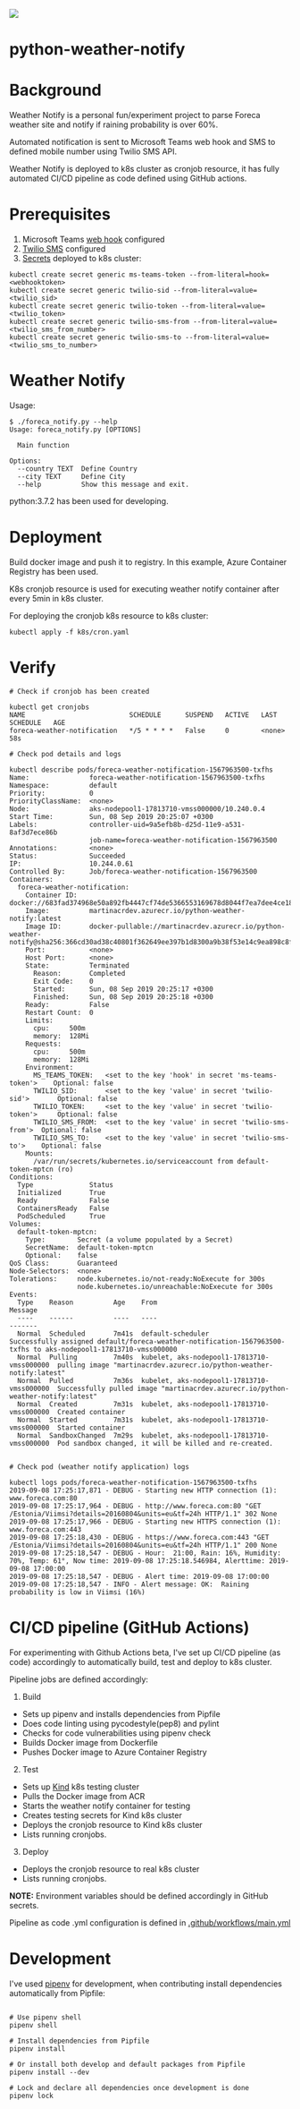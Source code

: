 ![](https://github.com/mrx88/python-weather-notify/workflows/Weather%20Notify%20CI/CD%20pipeline/badge.svg)
# python-weather-notify

# Background

Weather Notify is a personal fun/experiment project to parse Foreca weather site and notify if raining probability is over 60%.

Automated notification is sent to Microsoft Teams web hook and SMS to defined mobile number using Twilio SMS API.

Weather Notify is deployed to k8s cluster as cronjob resource, it has fully automated CI/CD pipeline as code defined using GitHub actions.

# Prerequisites

1. Microsoft Teams [web hook](https://docs.microsoft.com/en-us/microsoftteams/platform/concepts/connectors/connectors-using) configured
2. [Twilio SMS](https://www.twilio.com/docs/sms) configured
3. [Secrets](https://kubernetes.io/docs/concepts/configuration/secret/) deployed to k8s cluster:

````
kubectl create secret generic ms-teams-token --from-literal=hook=<webhooktoken>
kubectl create secret generic twilio-sid --from-literal=value=<twilio_sid>
kubectl create secret generic twilio-token --from-literal=value=<twilio_token>
kubectl create secret generic twilio-sms-from --from-literal=value=<twilio_sms_from_number>
kubectl create secret generic twilio-sms-to --from-literal=value=<twilio_sms_to_number>
````

# Weather Notify

Usage:
```
$ ./foreca_notify.py --help
Usage: foreca_notify.py [OPTIONS]

  Main function

Options:
  --country TEXT  Define Country
  --city TEXT     Define City
  --help          Show this message and exit.
  ```
python:3.7.2 has been used for developing.

# Deployment

Build docker image and push it to registry. In this example, Azure Container Registry has been used.

K8s cronjob resource is used for executing weather notify container after every 5min in k8s cluster.

For deploying the cronjob k8s resource to k8s cluster:

```
kubectl apply -f k8s/cron.yaml
```

# Verify

```
# Check if cronjob has been created

kubectl get cronjobs
NAME                          SCHEDULE      SUSPEND   ACTIVE   LAST SCHEDULE   AGE
foreca-weather-notification   */5 * * * *   False     0        <none>          58s
```

```
# Check pod details and logs

kubectl describe pods/foreca-weather-notification-1567963500-txfhs 
Name:               foreca-weather-notification-1567963500-txfhs
Namespace:          default
Priority:           0
PriorityClassName:  <none>
Node:               aks-nodepool1-17813710-vmss000000/10.240.0.4
Start Time:         Sun, 08 Sep 2019 20:25:07 +0300
Labels:             controller-uid=9a5efb8b-d25d-11e9-a531-8af3d7ece86b
                    job-name=foreca-weather-notification-1567963500
Annotations:        <none>
Status:             Succeeded
IP:                 10.244.0.61
Controlled By:      Job/foreca-weather-notification-1567963500
Containers:
  foreca-weather-notification:
    Container ID:   docker://683fad374968e50a892fb4447cf74de5366553169678d8044f7ea7dee4ce180d
    Image:          martinacrdev.azurecr.io/python-weather-notify:latest
    Image ID:       docker-pullable://martinacrdev.azurecr.io/python-weather-notify@sha256:366cd30ad38c40801f362649ee397b1d8300a9b38f53e14c9ea898c8fa44635d
    Port:           <none>
    Host Port:      <none>
    State:          Terminated
      Reason:       Completed
      Exit Code:    0
      Started:      Sun, 08 Sep 2019 20:25:17 +0300
      Finished:     Sun, 08 Sep 2019 20:25:18 +0300
    Ready:          False
    Restart Count:  0
    Limits:
      cpu:     500m
      memory:  128Mi
    Requests:
      cpu:     500m
      memory:  128Mi
    Environment:
      MS_TEAMS_TOKEN:   <set to the key 'hook' in secret 'ms-teams-token'>    Optional: false
      TWILIO_SID:       <set to the key 'value' in secret 'twilio-sid'>       Optional: false
      TWILIO_TOKEN:     <set to the key 'value' in secret 'twilio-token'>     Optional: false
      TWILIO_SMS_FROM:  <set to the key 'value' in secret 'twilio-sms-from'>  Optional: false
      TWILIO_SMS_TO:    <set to the key 'value' in secret 'twilio-sms-to'>    Optional: false
    Mounts:
      /var/run/secrets/kubernetes.io/serviceaccount from default-token-mptcn (ro)
Conditions:
  Type              Status
  Initialized       True
  Ready             False
  ContainersReady   False
  PodScheduled      True
Volumes:
  default-token-mptcn:
    Type:        Secret (a volume populated by a Secret)
    SecretName:  default-token-mptcn
    Optional:    false
QoS Class:       Guaranteed
Node-Selectors:  <none>
Tolerations:     node.kubernetes.io/not-ready:NoExecute for 300s
                 node.kubernetes.io/unreachable:NoExecute for 300s
Events:
  Type    Reason          Age    From                                        Message
  ----    ------          ----   ----                                        -------
  Normal  Scheduled       7m41s  default-scheduler                           Successfully assigned default/foreca-weather-notification-1567963500-txfhs to aks-nodepool1-17813710-vmss000000
  Normal  Pulling         7m40s  kubelet, aks-nodepool1-17813710-vmss000000  pulling image "martinacrdev.azurecr.io/python-weather-notify:latest"
  Normal  Pulled          7m36s  kubelet, aks-nodepool1-17813710-vmss000000  Successfully pulled image "martinacrdev.azurecr.io/python-weather-notify:latest"
  Normal  Created         7m31s  kubelet, aks-nodepool1-17813710-vmss000000  Created container
  Normal  Started         7m31s  kubelet, aks-nodepool1-17813710-vmss000000  Started container
  Normal  SandboxChanged  7m29s  kubelet, aks-nodepool1-17813710-vmss000000  Pod sandbox changed, it will be killed and re-created.
  
```

```
# Check pod (weather notify application) logs

kubectl logs pods/foreca-weather-notification-1567963500-txfhs     
2019-09-08 17:25:17,871 - DEBUG - Starting new HTTP connection (1): www.foreca.com:80
2019-09-08 17:25:17,964 - DEBUG - http://www.foreca.com:80 "GET /Estonia/Viimsi?details=20160804&units=eu&tf=24h HTTP/1.1" 302 None
2019-09-08 17:25:17,966 - DEBUG - Starting new HTTPS connection (1): www.foreca.com:443
2019-09-08 17:25:18,430 - DEBUG - https://www.foreca.com:443 "GET /Estonia/Viimsi?details=20160804&units=eu&tf=24h HTTP/1.1" 200 None
2019-09-08 17:25:18,547 - DEBUG - Hour:  21:00, Rain: 16%, Humidity: 70%, Temp: 61°, Now time: 2019-09-08 17:25:18.546984, Alerttime: 2019-09-08 17:00:00
2019-09-08 17:25:18,547 - DEBUG - Alert time: 2019-09-08 17:00:00
2019-09-08 17:25:18,547 - INFO - Alert message: OK:  Raining probability is low in Viimsi (16%)
```

# CI/CD pipeline (GitHub Actions)

For experimenting with Github Actions beta, I've set up CI/CD pipeline (as code) accordingly to automatically build, test and deploy to k8s cluster.

Pipeline jobs are defined accordingly:

1) Build
 * Sets up pipenv and installs dependencies from Pipfile
 * Does code linting using pycodestyle(pep8) and pylint
 * Checks for code vulnerabilities using pipenv check
 * Builds Docker image from Dockerfile
 * Pushes Docker image to Azure Container Registry

2) Test
* Sets up [Kind](https://github.com/kubernetes-sigs/kind) k8s testing cluster
* Pulls the Docker image from ACR
* Starts the weather notify container for testing
* Creates testing secrets for Kind k8s cluster
* Deploys the cronjob resource to Kind k8s cluster
* Lists running cronjobs.

3) Deploy 
* Deploys the cronjob resource to real k8s cluster
* Lists running cronjobs.

**NOTE:** Environment variables should be defined accordingly in GitHub secrets.
 
Pipeline as code .yml configuration is defined in [.github/workflows/main.yml](.github/workflows/main.yml)


# Development
I've used [pipenv](https://github.com/pypa/pipenv) for development, when contributing install dependencies automatically from Pipfile:

```

# Use pipenv shell
pipenv shell

# Install dependencies from Pipfile
pipenv install

# Or install both develop and default packages from Pipfile
pipenv install --dev

# Lock and declare all dependencies once development is done 
pipenv lock
```
